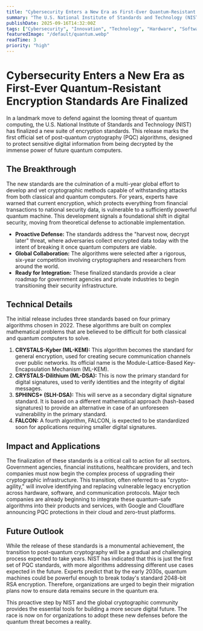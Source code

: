 ```yaml
---
title: "Cybersecurity Enters a New Era as First-Ever Quantum-Resistant Encryption Standards Are Finalized"
summary: "The U.S. National Institute of Standards and Technology (NIST) has officially released the world's first standardized quantum-resistant encryption algorithms, marking a critical milestone in the race to secure data against future quantum computer attacks."
publishDate: 2025-09-16T14:32:00Z
tags: ["Cybersecurity", "Innovation", "Technology", "Hardware", "Software"]
featuredImage: "/default/quantum.webp"
readTime: 3
priority: "high"
---
```


# Cybersecurity Enters a New Era as First-Ever Quantum-Resistant Encryption Standards Are Finalized

In a landmark move to defend against the looming threat of quantum computing, the U.S. National Institute of Standards and Technology (NIST) has finalized a new suite of encryption standards. This release marks the first official set of post-quantum cryptography (PQC) algorithms, designed to protect sensitive digital information from being decrypted by the immense power of future quantum computers.

## The Breakthrough

The new standards are the culmination of a multi-year global effort to develop and vet cryptographic methods capable of withstanding attacks from both classical and quantum computers. For years, experts have warned that current encryption, which protects everything from financial transactions to national security data, is vulnerable to a sufficiently powerful quantum machine. This development signals a foundational shift in digital security, moving from theoretical defense to actionable implementation.

- **Proactive Defense:** The standards address the "harvest now, decrypt later" threat, where adversaries collect encrypted data today with the intent of breaking it once quantum computers are viable.
- **Global Collaboration:** The algorithms were selected after a rigorous, six-year competition involving cryptographers and researchers from around the world.
- **Ready for Integration:** These finalized standards provide a clear roadmap for government agencies and private industries to begin transitioning their security infrastructure.

## Technical Details

The initial release includes three standards based on four primary algorithms chosen in 2022. These algorithms are built on complex mathematical problems that are believed to be difficult for both classical and quantum computers to solve.

1.  **CRYSTALS-Kyber (ML-KEM):** This algorithm becomes the standard for general encryption, used for creating secure communication channels over public networks. Its official name is the Module-Lattice-Based Key-Encapsulation Mechanism (ML-KEM).
2.  **CRYSTALS-Dilithium (ML-DSA):** This is now the primary standard for digital signatures, used to verify identities and the integrity of digital messages.
3.  **SPHINCS+ (SLH-DSA):** This will serve as a secondary digital signature standard. It is based on a different mathematical approach (hash-based signatures) to provide an alternative in case of an unforeseen vulnerability in the primary standard.
4.  **FALCON:** A fourth algorithm, FALCON, is expected to be standardized soon for applications requiring smaller digital signatures.

## Impact and Applications

The finalization of these standards is a critical call to action for all sectors. Government agencies, financial institutions, healthcare providers, and tech companies must now begin the complex process of upgrading their cryptographic infrastructure. This transition, often referred to as "crypto-agility," will involve identifying and replacing vulnerable legacy encryption across hardware, software, and communication protocols. Major tech companies are already beginning to integrate these quantum-safe algorithms into their products and services, with Google and Cloudflare announcing PQC protections in their cloud and zero-trust platforms.

## Future Outlook

While the release of these standards is a monumental achievement, the transition to post-quantum cryptography will be a gradual and challenging process expected to take years. NIST has indicated that this is just the first set of PQC standards, with more algorithms addressing different use cases expected in the future. Experts predict that by the early 2030s, quantum machines could be powerful enough to break today's standard 2048-bit RSA encryption. Therefore, organizations are urged to begin their migration plans now to ensure data remains secure in the quantum era.

This proactive step by NIST and the global cryptographic community provides the essential tools for building a more secure digital future. The race is now on for organizations to adopt these new defenses before the quantum threat becomes a reality.